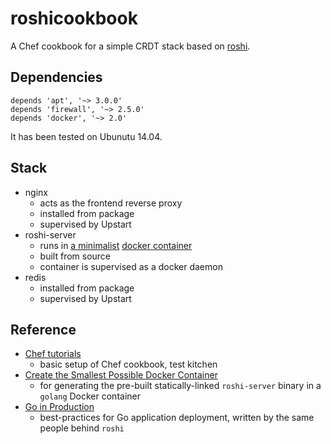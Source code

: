 # roshicookbook

A Chef cookbook for a simple CRDT stack based on [roshi](https://github.com/soundcloud/roshi).

## Dependencies

```
depends 'apt', '~> 3.0.0'
depends 'firewall', '~> 2.5.0'
depends 'docker', '~> 2.0'
```

It has been tested on Ubunutu 14.04.

## Stack

 * nginx
   * acts as the frontend reverse proxy
   * installed from package
   * supervised by Upstart
 * roshi-server
   * runs in [a minimalist](https://github.com/cskstrngth/roshibuild) [docker container](https://github.com/cskstrngth/roshidocker)
   * built from source
   * container is supervised as a docker daemon
 * redis
   * installed from package
   * supervised by Upstart

## Reference

 * [Chef tutorials](https://learn.chef.io/tutorials)
   * basic setup of Chef cookbook, test kitchen
 * [Create the Smallest Possible Docker Container](http://blog.xebia.com/create-the-smallest-possible-docker-container/)
   * for generating the pre-built statically-linked `roshi-server` binary in a `golang` Docker container
 * [Go in Production](https://peter.bourgon.org/go-in-production/)
   * best-practices for Go application deployment, written by the same people behind `roshi`
